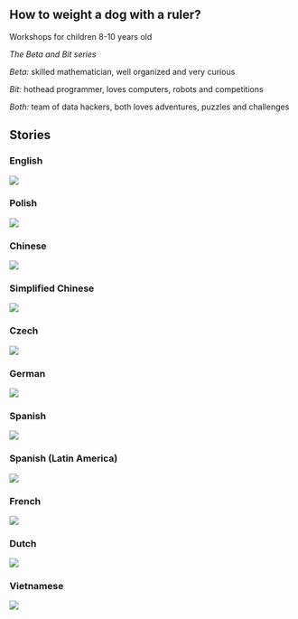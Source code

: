 ## How to weight a dog with a ruler?

Workshops for children 8-10 years old

_The Beta and Bit series_

*Beta:* skilled mathematician, well organized and very curious

*Bit:* hothead programmer, loves computers, robots and competitions

*Both:* team of data hackers, both loves adventures, puzzles and challenges

## Stories

### English

<a href="https://github.com/BetaAndBit/ComicBooks/blob/master/en/HeavyDog_en.pdf"><img src="beta_bit_hd_en.png"></a>

### Polish

<a href="https://github.com/BetaAndBit/ComicBooks/blob/master/pl/JakZwazycPsa/JakZwazycPsa.pdf"><img src="beta_bit_hd_pl.png"></a>

### Chinese

<a href="https://github.com/BetaAndBit/ComicBooks/blob/master/cn/HeavyDog_cn.pdf"><img src="beta_bit_hd_cn.png"></a>

### Simplified Chinese

<a href="https://github.com/BetaAndBit/ComicBooks/blob/master/cn/HeavyDog_cn_simplified.pdf"><img src="beta_bit_hd_cn_simply.png"></a>

### Czech

<a href="https://github.com/BetaAndBit/ComicBooks/blob/master/cz/HeavyDog_cz.pdf"><img src="beta_bit_hd_cz.png"></a>

### German

<a href="https://github.com/BetaAndBit/ComicBooks/blob/master/de/HeavyDog_de.pdf"><img src="beta_bit_hd_de.png"></a>

### Spanish

<a href="https://github.com/BetaAndBit/ComicBooks/blob/master/es/HeavyDog_es.pdf"><img src="beta_bit_hd_es.png"></a>

### Spanish (Latin America) 

<a href="https://github.com/BetaAndBit/ComicBooks/blob/master/es_la/HeavyDog_es_la.pdf"><img src="beta_bit_hd_es_la.png"></a>

### French

<a href="https://github.com/BetaAndBit/ComicBooks/blob/master/fr/HeavyDog_fr.pdf"><img src="beta_bit_hd_fr.png"></a>

### Dutch

<a href="https://github.com/BetaAndBit/ComicBooks/blob/master/nl/HeavyDog_nl.pdf"><img src="beta_bit_hd_nl.png"></a>

### Vietnamese

<a href="https://github.com/BetaAndBit/ComicBooks/blob/master/vn/heavy_dog_vn.pdf"><img src="beta_bit_hd_vn.png"></a>

